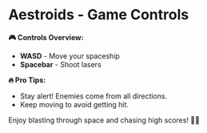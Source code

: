 # **Aestroids - Game Controls**  

**🎮 Controls Overview:**  

- **WASD** - Move your spaceship  
- **Spacebar** - Shoot lasers  

**🔥 Pro Tips:**  
- Stay alert! Enemies come from all directions.  
- Keep moving to avoid getting hit.  

Enjoy blasting through space and chasing high scores! 🚀💥  
